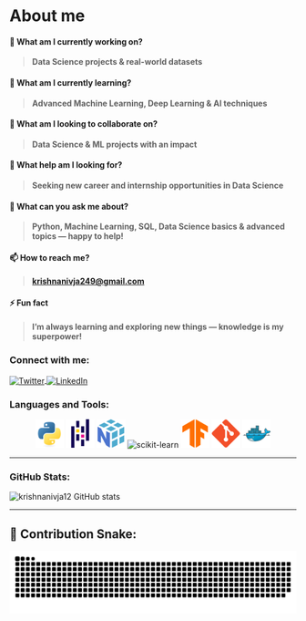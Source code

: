 <h1 align="left">About me</h1>

#### 🔭 What am I currently working on?
> **Data Science projects & real-world datasets**

#### 🌱 What am I currently learning?
> **Advanced Machine Learning, Deep Learning & AI techniques**

#### 👯 What am I looking to collaborate on?
> **Data Science & ML projects with an impact**

#### 🤝 What help am I looking for?
> **Seeking new career and internship opportunities in Data Science**

#### 💬 What can you ask me about?
> **Python, Machine Learning, SQL, Data Science basics & advanced topics — happy to help!**

#### 📫 How to reach me?
> **krishnanivja249@gmail.com**

#### ⚡ Fun fact
> **I’m always learning and exploring new things — knowledge is my superpower!**

<h3 align="left">Connect with me:</h3>
<p align="left">
  <a href="https://twitter.com/nivja13838" target="_blank">
    <img align="center" src="https://img.icons8.com/color/48/twitter.png" alt="Twitter" width="40" height="40" />
  </a>
  <a href="https://www.linkedin.com/in/me/" target="_blank">
    <img align="center" src="https://img.icons8.com/color/48/linkedin.png" alt="LinkedIn" width="40" height="40" />
  </a>
</p>

<h3 align="left">Languages and Tools:</h3>
<p align="left"> 
<p align="center">
  <img src="https://raw.githubusercontent.com/devicons/devicon/master/icons/python/python-original.svg" width="50" height="50" alt="Python" />
  <img src="https://raw.githubusercontent.com/devicons/devicon/master/icons/pandas/pandas-original.svg" width="50" height="50" alt="Pandas" />
  <img src="https://raw.githubusercontent.com/devicons/devicon/master/icons/numpy/numpy-original.svg" width="50" height="50" alt="NumPy" />
  <img src="https://raw.githubusercontent.com/devicons/devicon/master/icons/scikit-learn/scikit-learn-original.svg" width="50" height="50" alt="scikit-learn" />
  <img src="https://raw.githubusercontent.com/devicons/devicon/master/icons/tensorflow/tensorflow-original.svg" width="50" height="50" alt="TensorFlow" />
  <img src="https://raw.githubusercontent.com/devicons/devicon/master/icons/git/git-original.svg" width="50" height="50" alt="Git" />
  <img src="https://raw.githubusercontent.com/devicons/devicon/master/icons/docker/docker-original.svg" width="50" height="50" alt="Docker" />
</p>

</p>

---

<h3 align="left">GitHub Stats:</h3>

<p align="left">
  <img src="https://github-readme-stats.vercel.app/api?username=krishnanivja12&show_icons=true&theme=radical" alt="krishnanivja12 GitHub stats" />
</p>

---

## 🐍 Contribution Snake:
<p align="center">
  <img alt="Snake animation" src="https://github.com/krishnanivja12/krishnanivja12/raw/output/snake.svg" />
</p>

